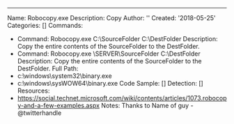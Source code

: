 ---
Name: Robocopy.exe
Description: Copy
Author: ''
Created: '2018-05-25'
Categories: []
Commands:
  - Command: Robocopy.exe C:\SourceFolder C:\DestFolder
    Description: Copy the entire contents of the SourceFolder to the DestFolder.
  - Command: Robocopy.exe \\SERVER\SourceFolder C:\DestFolder
    Description: Copy the entire contents of the SourceFolder to the DestFolder.
Full Path:
  - c:\windows\system32\binary.exe
  - c:\windows\sysWOW64\binary.exe
Code Sample: []
Detection: []
Resources:
  - https://social.technet.microsoft.com/wiki/contents/articles/1073.robocopy-and-a-few-examples.aspx
Notes: Thanks to Name of guy - @twitterhandle

